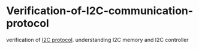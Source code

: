 # Verification-of-I2C-communication-protocol
verification of [I2C protocol](https://github.com/Mhd-Shah/Verification-of-I2C-communication-protocol/blob/main/12C%20at%20glance.md). understanding I2C memory and I2C controller
